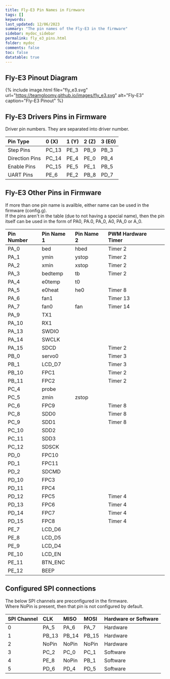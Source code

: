 ```yaml
---
title: Fly-E3 Pin Names in Firmware
tags: []
keywords: 
last_updated: 12/06/2023
summary: "The pin names of the Fly-E3 in the firmware"
sidebar: mydoc_sidebar
permalink: fly_e3_pins.html
folder: mydoc
comments: false
toc: false
datatable: true
---
```


## Fly-E3 Pinout Diagram

{% include image.html file="fly_e3.svg" url="https://teamgloomy.github.io/images/fly_e3.svg" alt="Fly-E3" caption="Fly-E3 Pinout" %}

## Fly-E3 Drivers Pins in Firmware

Driver pin numbers. They are separated into driver number.

<div class="datatable-begin"></div>

|Pin Type|0 (X)|1 (Y)|2 (Z)|3 (E0)|
| :------------- |:-------------|:-------------|:-------------|:-------------|
|Step Pins|PC_13|PE_3|PB_9|PB_3|
|Direction Pins|PC_14|PE_4|PE_0|PB_4|
|Enable Pins|PC_15|PE_5|PE_1|PB_5|
|UART Pins|PE_6|PE_2|PB_8|PD_7|

<div class="datatable-end"></div>

## Fly-E3 Other Pins in Firmware

If more than one pin name is availble, either name can be used in the firmware (config.g).  
If the pins aren't in the table (due to not having a special name), then the pin itself can be used in the form of PA0, PA.0, PA_0, A0, PA_0 or A_0.  

<div class="datatable-begin"></div>

|Pin Number|Pin Name 1|Pin Name 2|PWM Hardware Timer|
| :------------- |:-------------|:-------------|:-------------|
|PA_0|bed|hbed|Timer 2|
|PA_1|ymin|ystop|Timer 2|
|PA_2|xmin|xstop|Timer 2|
|PA_3|bedtemp|tb|Timer 2|
|PA_4|e0temp|t0||
|PA_5|e0heat|he0|Timer 8|
|PA_6|fan1||Timer 13|
|PA_7|fan0|fan|Timer 14|
|PA_9|TX1|||
|PA_10|RX1|||
|PA_13|SWDIO|||
|PA_14|SWCLK|||
|PA_15|SDCD||Timer 2|
|PB_0|servo0||Timer 3|
|PB_1|LCD_D7||Timer 3|
|PB_10|FPC1||Timer 2|
|PB_11|FPC2||Timer 2|
|PC_4|probe|||
|PC_5|zmin|zstop||
|PC_6|FPC9||Timer 8|
|PC_8|SDD0||Timer 8|
|PC_9|SDD1||Timer 8|
|PC_10|SDD2|||
|PC_11|SDD3|||
|PC_12|SDSCK|||
|PD_0|FPC10|||
|PD_1|FPC11|||
|PD_2|SDCMD|||
|PD_10|FPC3|||
|PD_11|FPC4|||
|PD_12|FPC5||Timer 4|
|PD_13|FPC6||Timer 4|
|PD_14|FPC7||Timer 4|
|PD_15|FPC8||Timer 4|
|PE_7|LCD_D6|||
|PE_8|LCD_D5|||
|PE_9|LCD_D4|||
|PE_10|LCD_EN|||
|PE_11|BTN_ENC|||
|PE_12|BEEP|||

<div class="datatable-end"></div>

## Configured SPI connections

The below SPI channels are preconfigured in the firmware.  
Where NoPin is present, then that pin is not configured by default.  

<div class="datatable-begin"></div>

|SPI Channel| CLK | MISO | MOSI | Hardware or Software |
| :------------- |:-------------|:-------------|:-------------|:-------------|
|0|PA_5|PA_6|PA_7|Hardware|
|1|PB_13|PB_14|PB_15|Hardware|
|2|NoPin|NoPin|NoPin|Hardware|
|3|PC_2|PC_0|PC_1|Software|
|4|PE_8|NoPin|PB_1|Software|
|5|PD_6|PD_4|PD_5|Software|

<div class="datatable-end"></div>
